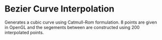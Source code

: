 # Bezier Curve Interpolation

Generates a cubic curve using Catmull-Rom formulation. 8 points are given in OpenGL and the segements between are constructed using 200 interpolated points.